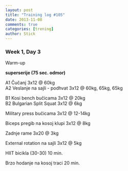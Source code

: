 ```yaml
---
layout: post
title: "Training log #105"
date: 2013-11-08
comments: true
categories: [trening]
author: Stick
---
```


### Week 1, Day 3  

Warm-up  

**superserije (75 sec. odmor)**  

A1 Čučanj 3x12 @ 60kg  
A2 Veslanje na sajli - podhvat 3x12 @ 60kg, 65kg, 65kg  

B1 Kosi bench bučicama 3x12 @ 20kg  
B2 Bulgarian Split Squat 3x12 @ 6kg 

Military press bučicama 3x12 @ 12-14kg  

Biceps pregib na kosoj klupi 3x12 @ 8kg  

Zadnje rame 3x20 @ 3kg  

External rotation na sajli 3x12 @ 5kg  

HIIT bicikla (30-30) 10 min. 

Brzo hodanje na kosoj traci 20 min. 